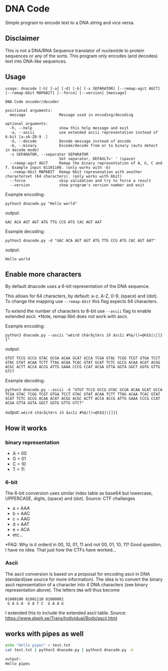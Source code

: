 # DNA Code

Simple program to encode text to a DNA string and vice versa.

## Disclaimer
This is not a DNA/RNA Sequence translator of nucleotide to protein sequences or any of the sorts. This program only encodes (and decodes) text into DNA-like sequences.

## Usage
```
usage: dnacode [-h] [-a] [-d] [-b] [-s SEPARATOR] [--remap-agct AGCT] [--remap-6bit MAP6BIT] [--force] [--version] [message]

DNA Code encoder/decoder

positional arguments:
  message               Message used in encoding/decoding

optional arguments:
  -h, --help            show this help message and exit
  -a, --ascii           use extended ascii representation instead of 6-bit [a-zA-Z0-9 .]
  -d, --decode          Decode message instead of encode
  -b, --binary          Encode/decode from or to binary (auto detect in decode mode)
  -s SEPARATOR, --separator SEPARATOR
                        Set separator, DEFAULT=' ' (space)
  --remap-agct AGCT     Remap the binary representation of A, G, C and T. Example input 01101100. (only works with -b)
  --remap-6bit MAP6BIT  Remap 6bit represenation with another characterset (64 characters). (only works with 6bit)
  --force               skip validation and try to force a result
  --version             show program's version number and exit
```

Example encoding:

`python3 dnacode.py "Hello world"`

output:

`GAC ACA AGT AGT ATG TTG CCG ATG CAC AGT AAT`


Example decoding:

`python3 dnacode.py -d "GAC ACA AGT AGT ATG TTG CCG ATG CAC AGT AAT"`

output:

`Hello world`

## Enable more characters
By default dnacode uses a 6-bit representation of the DNA sequence. 

This allows for 64 characters, by default: a-z, A-Z, 0-9, (space) and (dot).
To change the mapping use `--remap-6bit` this flag expects 64 characters.

To extend the number of characters to 8-bit use `--ascii` flag to enable extended ascii. *Note, remap 6bit does not work with ascii.

Example encoding:

`python3 dnacode.py --ascii "wéird chäråçtërs ïñ âscîi #%&/()=@©£$|\[]}{"`

output:

`GTGT TCCG GCCG GTAC GCGA ACAA GCAT GCCA TCGA GTAC TCGG TCGT GTGA TCCT GTAC GTAT ACAA TCTT TTAG ACAA TCAC GTAT GCAT TCTC GCCG ACAA ACAT ACGG ACGC ACTT ACCA ACCG ATTG GAAA CCCG CCAT ACGA GTTA GGTA GGCT GGTG GTTG GTCT`

Example decoding:

`python3 dnacode.py --ascii -d "GTGT TCCG GCCG GTAC GCGA ACAA GCAT GCCA TCGA GTAC TCGG TCGT GTGA TCCT GTAC GTAT ACAA TCTT TTAG ACAA TCAC GTAT GCAT TCTC GCCG ACAA ACAT ACGG ACGC ACTT ACCA ACCG ATTG GAAA CCCG CCAT ACGA GTTA GGTA GGCT GGTG GTTG GTCT"`

output:
`wéird chäråçtërs ïñ âscîi #%&/()=@©£$|\[]}{`

## How it works

### binary representation
- A = 00
- G = 01
- C = 10
- T = 11

### 6-bit
The 6-bit conversion uses similar index table as base64 but lowercase, UPPERCASE, digits, (space) and (dot). Source: CTF challanges
- a = AAA
- b = AAC
- c = AAG
- d = AAT
- e = ACA
- etc...

*FAQ: Why is it orderd in 00, 10, 01, 11 and not 00, 01, 10, 11? Good question, I have no idea. That just how the CTFs have worked...

### Ascii
The ascii conversion is based on a proposal for encoding ascii in DNA standard(see source for more information). 
The idea is to convert the binary ascii representation of a character into 4 DNA characters (see binary representation above).
The letters `DNA` will thus become
```
01000100 01001110 01000001
 G A G A  G A T C  G A A G
```
I extended this to include the extended ascii table. Source: https://www.aleph.se/Trans/Individual/Body/ascii.html

## works with pipes as well
```bash
echo "Hello pipes" > test.txt
cat test.txt | python3 dnacode.py | python3 dnacode.py -d

output:
Hello pipes
```
